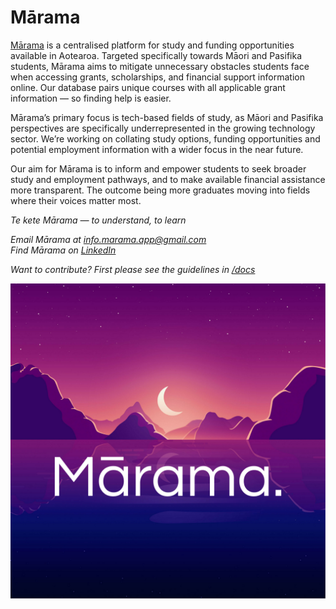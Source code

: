 # Mārama 

[Mārama](http://www.marama.org.nz/) is a centralised platform for study and funding opportunities available in Aotearoa. Targeted specifically towards Māori and Pasifika students, Mārama aims to mitigate unnecessary obstacles students face when accessing grants, scholarships, and financial support information online. Our database pairs unique courses with all applicable grant information — so finding help is easier. 	

Mārama’s primary focus is tech-based fields of study, as Māori and Pasifika perspectives are specifically underrepresented in the growing technology sector. We’re working on collating study options, funding opportunities and potential employment information with a wider focus in the near future.  

Our aim for Mārama is to inform and empower students to seek broader study and employment pathways, and to make available financial assistance more transparent. The outcome being more graduates moving into fields where their voices matter most.

*Te kete Mārama — to understand, to learn*

*Email Mārama at info.marama.app@gmail.com*  
*Find Mārama on [LinkedIn](https://www.linkedin.com/company/18569638/)*  

*Want to contribute? First please see the guidelines in [/docs]()*

![](marama-logo.png)
